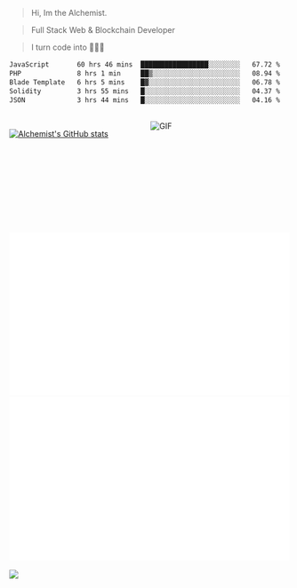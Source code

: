 > Hi, Im the Alchemist.

> Full Stack Web & Blockchain Developer

> I turn code into 💎💎💎

<!--START_SECTION:waka-->
```text
JavaScript       60 hrs 46 mins  █████████████████░░░░░░░░   67.72 % 
PHP              8 hrs 1 min     ██▒░░░░░░░░░░░░░░░░░░░░░░   08.94 % 
Blade Template   6 hrs 5 mins    █▓░░░░░░░░░░░░░░░░░░░░░░░   06.78 % 
Solidity         3 hrs 55 mins   █░░░░░░░░░░░░░░░░░░░░░░░░   04.37 % 
JSON             3 hrs 44 mins   █░░░░░░░░░░░░░░░░░░░░░░░░   04.16 % 
```
<!--END_SECTION:waka-->


<br />

<img align="right" alt="GIF" src="https://user-images.githubusercontent.com/5355808/139111924-210cc6fa-9fb1-4dac-929d-6324a5836a92.gif" width="250" height="200" />

[![Alchemist's GitHub stats](https://github-readme-stats.vercel.app/api?username=DrMaxis&show_icons=true&theme=outrun&count_private=true)](#)

![](https://raw.githubusercontent.com/DrMaxis/github-stats-transparent/output/generated/overview.svg)
![](https://raw.githubusercontent.com/DrMaxis/github-stats-transparent/output/generated/languages.svg)

 
<a href="https://count.getloli.com/"><img src="https://count.getloli.com/get/@:maxis-the-alchemist?theme=rule34"></a>
<!-- https://count.getloli.com/get/@alchemist?theme=rule34 -->
<br>


